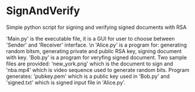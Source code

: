 # SignAndVerify
Simple python script for signing and verifying signed documents with RSA

'Main.py' is the executable file, it is a GUI for user to choose between 'Sender' and 'Receiver' interface. \n
'Alice.py' is a program for: generating random bitsm, generating private and public RSA key, signing document with key.
'Bob.py' is a program for veryfing signed document.
Two sample files are provided: 'new_york.png' which is the document to sign and 'nba.mp4' which is video sequence used to generate random bits.
Program generates: 'pubkey.pem' which is a public key used in 'Bob.py' and 'signed.txt' which is signed input file in 'Alice.py'.
